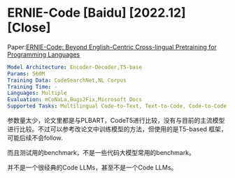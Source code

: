 # ERNIE-Code [Baidu] [2022.12] [Close]

Paper:[ERNIE-Code: Beyond English-Centric Cross-lingual Pretraining for Programming Languages](https://arxiv.org/abs/2212.06742)

```yaml
Model Architecture: Encoder-Decoder,T5-base
Params: 560M
Training Data: CodeSearchNet,NL Corpus
Training Time: - 
Languages: Multiple
Evaluation: mCoNaLa,Bugs2Fix,Microsoft Docs
Supported Tasks: Multilingual Code-to-Text, Text-to-Code, Code-to-Code, and Text-to-Text Generation.
```



参数量太少，论文里都是与PLBART，CodeT5进行比较，没有与目前的主流模型进行比较。不过可以参考改论文中训练模型的方法，但使用的是T5-based 框架，可能后续不会follow.

而且测试用的benchmark，不是一些代码大模型常用的benchmark。

并不是一个很经典的Code LLMs，甚至不是一个Code LLMs。

